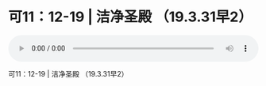 # 可11：12-19 | 洁净圣殿 （19.3.31早2）

<audio style="width: 100%;" preload="false" controls controlslist="nodownload"><source src="//cdn.simai.ml/audio/mp3/old/27466.mp3" type="audio/mpeg">Your browser does not support the audio element.</audio>


<p>可11：12-19 | 洁净圣殿 （19.3.31早2）</p>